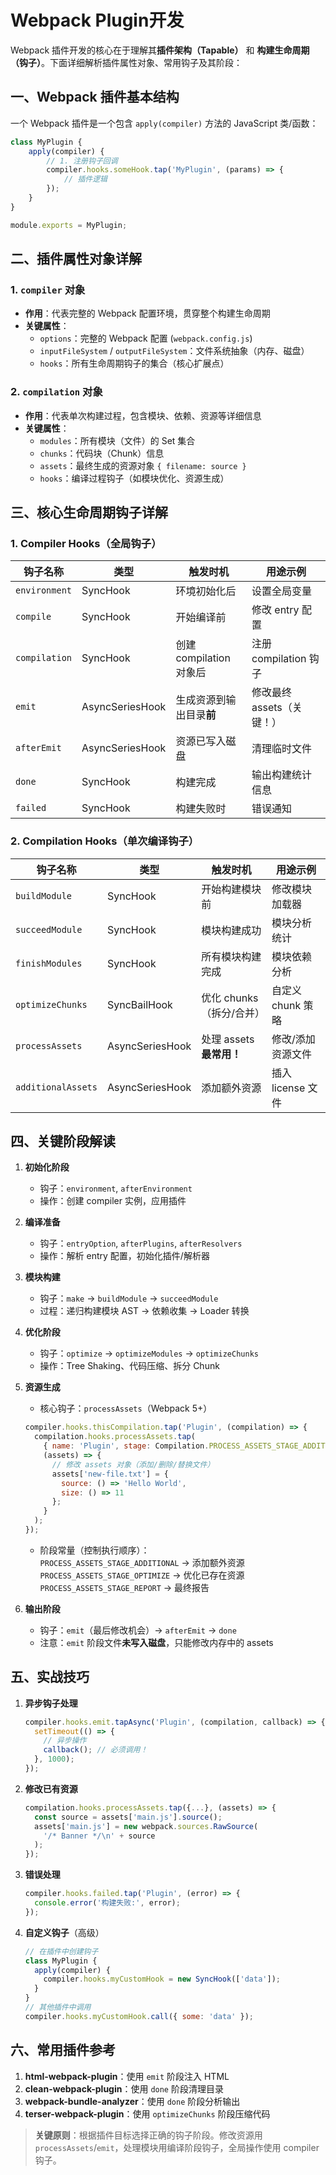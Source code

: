 # Webpack Plugin开发

Webpack 插件开发的核心在于理解其**插件架构（Tapable）** 和 **构建生命周期（钩子）**。下面详细解析插件属性对象、常用钩子及其阶段：


## 一、Webpack 插件基本结构

一个 Webpack 插件是一个包含 `apply(compiler)` 方法的 JavaScript 类/函数：

```javascript
class MyPlugin {
    apply(compiler) {
        // 1. 注册钩子回调
        compiler.hooks.someHook.tap('MyPlugin', (params) => {
            // 插件逻辑
        });
    }
}

module.exports = MyPlugin;
```



## 二、插件属性对象详解

### 1. `compiler` 对象

- **作用**：代表完整的 Webpack 配置环境，贯穿整个构建生命周期
- **关键属性**：
    - `options`：完整的 Webpack 配置 (`webpack.config.js`)
    - `inputFileSystem` / `outputFileSystem`：文件系统抽象（内存、磁盘）
    - `hooks`：所有生命周期钩子的集合（核心扩展点）

### 2. `compilation` 对象

- **作用**：代表单次构建过程，包含模块、依赖、资源等详细信息
- **关键属性**：
    - `modules`：所有模块（文件）的 Set 集合
    - `chunks`：代码块（Chunk）信息
    - `assets`：最终生成的资源对象 `{ filename: source }`
    - `hooks`：编译过程钩子（如模块优化、资源生成）


## 三、核心生命周期钩子详解

### 1. Compiler Hooks（全局钩子）

| 钩子名称          | 类型              | 触发时机               | 用途示例              |
|---------------|-----------------|--------------------|-------------------|
| `environment` | SyncHook        | 环境初始化后             | 设置全局变量            |
| `compile`     | SyncHook        | 开始编译前              | 修改 entry 配置       |
| `compilation` | SyncHook        | 创建 compilation 对象后 | 注册 compilation 钩子 |
| `emit`        | AsyncSeriesHook | 生成资源到输出目录**前**     | 修改最终 assets（关键！）  |
| `afterEmit`   | AsyncSeriesHook | 资源已写入磁盘            | 清理临时文件            |
| `done`        | SyncHook        | 构建完成               | 输出构建统计信息          |
| `failed`      | SyncHook        | 构建失败时              | 错误通知              |

### 2. Compilation Hooks（单次编译钩子）

| 钩子名称               | 类型              | 触发时机               | 用途示例          |
|--------------------|-----------------|--------------------|---------------|
| `buildModule`      | SyncHook        | 开始构建模块前            | 修改模块加载器       |
| `succeedModule`    | SyncHook        | 模块构建成功             | 模块分析统计        |
| `finishModules`    | SyncHook        | 所有模块构建完成           | 模块依赖分析        |
| `optimizeChunks`   | SyncBailHook    | 优化 chunks（拆分/合并）   | 自定义 chunk 策略  |
| `processAssets`    | AsyncSeriesHook | 处理 assets **最常用！** | 修改/添加资源文件     |
| `additionalAssets` | AsyncSeriesHook | 添加额外资源             | 插入 license 文件 |


## 四、关键阶段解读

1. **初始化阶段**
    - 钩子：`environment`, `afterEnvironment`
    - 操作：创建 compiler 实例，应用插件

2. **编译准备**
    - 钩子：`entryOption`, `afterPlugins`, `afterResolvers`
    - 操作：解析 entry 配置，初始化插件/解析器

3. **模块构建**
    - 钩子：`make` → `buildModule` → `succeedModule`
    - 过程：递归构建模块 AST → 依赖收集 → Loader 转换

4. **优化阶段**
    - 钩子：`optimize` → `optimizeModules` → `optimizeChunks`
    - 操作：Tree Shaking、代码压缩、拆分 Chunk

5. **资源生成**
    - 核心钩子：`processAssets`（Webpack 5+）
   ```javascript
   compiler.hooks.thisCompilation.tap('Plugin', (compilation) => {
     compilation.hooks.processAssets.tap(
       { name: 'Plugin', stage: Compilation.PROCESS_ASSETS_STAGE_ADDITIONS },
       (assets) => {
         // 修改 assets 对象（添加/删除/替换文件）
         assets['new-file.txt'] = {
           source: () => 'Hello World',
           size: () => 11
         };
       }
     );
   });
   ```
    - 阶段常量（控制执行顺序）：  
      `PROCESS_ASSETS_STAGE_ADDITIONAL` → 添加额外资源  
      `PROCESS_ASSETS_STAGE_OPTIMIZE` → 优化已存在资源  
      `PROCESS_ASSETS_STAGE_REPORT` → 最终报告

6. **输出阶段**
    - 钩子：`emit`（最后修改机会）→ `afterEmit` → `done`
    - 注意：`emit` 阶段文件**未写入磁盘**，只能修改内存中的 assets


## 五、实战技巧

1. **异步钩子处理**
   ```javascript
   compiler.hooks.emit.tapAsync('Plugin', (compilation, callback) => {
     setTimeout(() => {
       // 异步操作
       callback(); // 必须调用！
     }, 1000);
   });
   ```

2. **修改已有资源**
   ```javascript
   compilation.hooks.processAssets.tap({...}, (assets) => {
     const source = assets['main.js'].source();
     assets['main.js'] = new webpack.sources.RawSource(
       '/* Banner */\n' + source
     );
   });
   ```

3. **错误处理**
   ```javascript
   compiler.hooks.failed.tap('Plugin', (error) => {
     console.error('构建失败:', error);
   });
   ```

4. **自定义钩子**（高级）
   ```javascript
   // 在插件中创建钩子
   class MyPlugin {
     apply(compiler) {
       compiler.hooks.myCustomHook = new SyncHook(['data']);
     }
   }
   // 其他插件中调用
   compiler.hooks.myCustomHook.call({ some: 'data' });
   ```


## 六、常用插件参考

1. **html-webpack-plugin**：使用 `emit` 阶段注入 HTML
2. **clean-webpack-plugin**：使用 `done` 阶段清理目录
3. **webpack-bundle-analyzer**：使用 `done` 阶段分析输出
4. **terser-webpack-plugin**：使用 `optimizeChunks` 阶段压缩代码

> **关键原则**：根据插件目标选择正确的钩子阶段。修改资源用 `processAssets`/`emit`，处理模块用编译阶段钩子，全局操作使用
> compiler 钩子。
